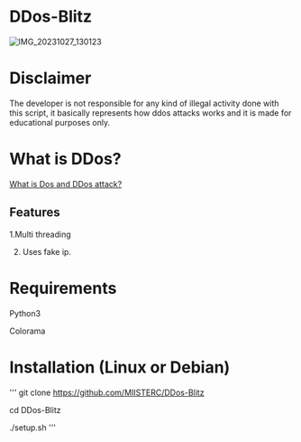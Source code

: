 # DDos-Blitz
![IMG_20231027_130123](https://github.com/MIISTERC/DDos-Blitz/assets/130668957/87d35a4c-436e-40eb-8e68-c8f3f3d72967)
# Disclaimer
The developer is not responsible for any kind of illegal activity done with this script, it basically represents how ddos attacks works and it is made for educational purposes only.
# What is DDos?
[What is Dos and DDos attack?](https://en.m.wikipedia.org/wiki/Denial-of-service_attack)
## Features 
1.Multi threading


2. Uses fake ip.

# Requirements
Python3


Colorama

# Installation (Linux or Debian)
''' git clone https://github.com/MIISTERC/DDos-Blitz

cd DDos-Blitz

./setup.sh
'''

